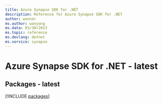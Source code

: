 ```yaml
---
title: Azure Synapse SDK for .NET
description: Reference for Azure Synapse SDK for .NET
author: wonner
ms.author: wanyang
ms.data: 03/30/2023
ms.topic: reference
ms.devlang: dotnet
ms.service: synapse
---
```

# Azure Synapse SDK for .NET - latest
## Packages - latest
[!INCLUDE [packages](synapse-index.md)]